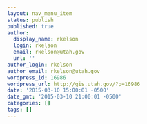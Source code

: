 ```yaml
---
layout: nav_menu_item
status: publish
published: true
author:
  display_name: rkelson
  login: rkelson
  email: rkelson@utah.gov
  url: ''
author_login: rkelson
author_email: rkelson@utah.gov
wordpress_id: 16986
wordpress_url: http://gis.utah.gov/?p=16986
date: '2015-03-10 15:00:01 -0500'
date_gmt: '2015-03-10 21:00:01 -0500'
categories: []
tags: []
---
```


